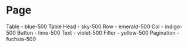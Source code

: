 # Page

Table - blue-500
Table Head - sky-500
Row - emerald-500
Col - indigo-500
Button - lime-500
Text - violet-500
Filter - yellow-500
Pagination - fuchsia-500
